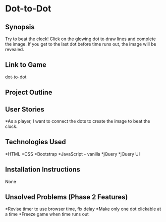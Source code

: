 # Dot-to-Dot

## Synopsis
Try to beat the clock! Click on the glowing dot to draw lines and complete the image. If you get to the last dot before time runs out, the image will be revealed.


## Link to Game
[dot-to-dot](http://dot-to-dot.bitballoon.com/)


## Project Outline


## User Stories
*As a player, I want to connect the dots to create the image to beat the clock.


## Technologies Used
*HTML
*CSS
*Bootstrap
*JavaScript - vanilla
*jQuery
*jQuery UI


## Installation Instructions
None


## Unsolved Problems (Phase 2 Features)
*Revise timer to use browser time, fix delay
*Make only one dot clickable at a time
*Freeze game when time runs out